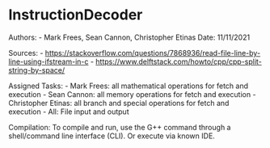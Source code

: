 # InstructionDecoder
Authors:
    - Mark Frees, Sean Cannon, Christopher Etinas
Date:
    11/11/2021

Sources:
    - https://stackoverflow.com/questions/7868936/read-file-line-by-line-using-ifstream-in-c
    - https://www.delftstack.com/howto/cpp/cpp-split-string-by-space/


Assigned Tasks:
    - Mark Frees: all mathematical operations for fetch and execution
    - Sean Cannon: all memory operations for fetch and execution
    - Christopher Etinas: all branch and special operations for fetch and execution
    - All: File input and output

Compilation:
    To compile and run, use the G++ command through a shell/command line interface (CLI). Or execute
    via known IDE.